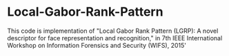# Local-Gabor-Rank-Pattern
This code is implementation of "Local Gabor Rank Pattern (LGRP): A novel descriptor for face representation and recognition," in 7th IEEE International Workshop on Information Forensics and Security (WIFS), 2015'
